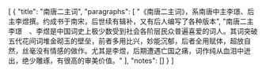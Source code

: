 [
{
    "title": "南唐二主词",
    "paragraphs": [
        "《南唐二主词》，系南唐中主李璟、后主李煜撰。约成书于南宋，后世续有辑补，又有后人编写了各种版本",
        "南唐二主李璟　、李煜是中国词史上极少数受到社会各阶层民众普遍喜爱的词人。其词突破五代花间词堆金砌玉的壁垒，前者多用比兴，妙能沉郁，后者全用赋体，超放自然，丝毫没有情感的做作。尤其是李煜，后期遭遇亡国之痛，词作纯从血泪中迸出，绝少雕琢，有很高的审美价值。"
    ],
    "notes": []
}
]
